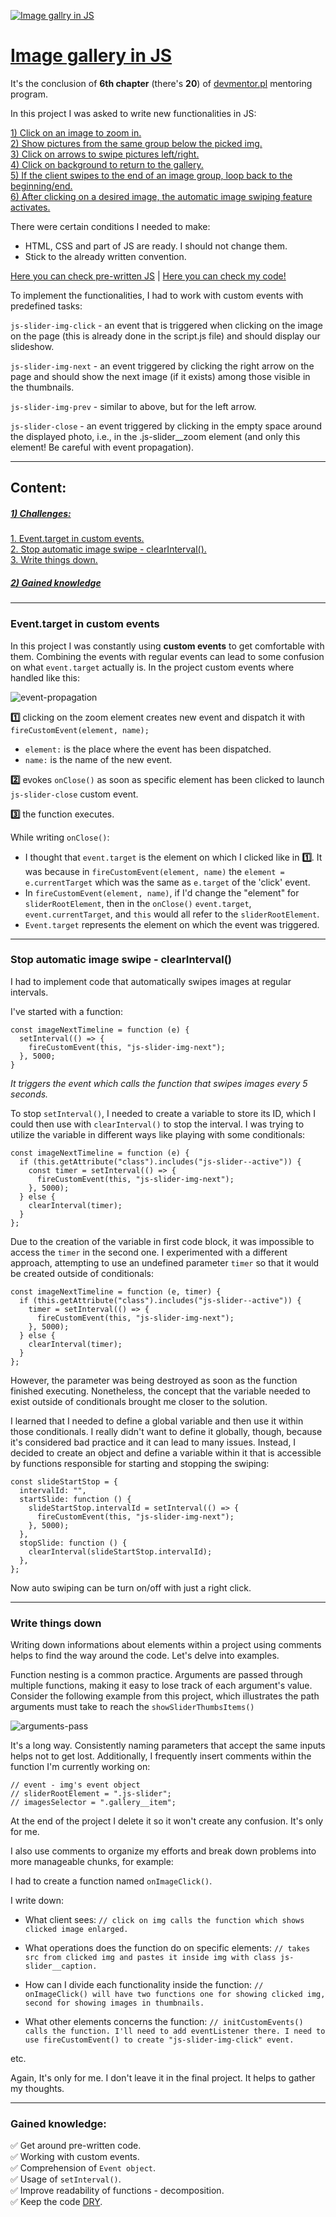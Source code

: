 [![Image gallry in JS](./README-assets/task-js-events.png)](https://typee8.github.io/Image-gallery-in-JS/)
# [Image gallery in JS](https://typee8.github.io/Image-gallery-in-JS/)

It's the conclusion of **6th chapter** (there's **20**) of [devmentor.pl](https://devmentor.pl/mentoring-javascript) mentoring program.

In this project I was asked to write new functionalities in JS:

[1) Click on an image to zoom in.](./README-assets/intro-zoom-in.gif)<br>
[2) Show pictures from the same group below the picked img.](./README-assets/intro-pictures-group.png)<br>
[3) Click on arrows to swipe pictures left/right.](./README-assets/intro-left-right-swipe.gif)<br>
[4) Click on background to return to the gallery.](./README-assets/intro-zoom-out.gif)<br>
[5) If the client swipes to the end of an image group, loop back to the beginning/end.](./README-assets/intro-from-the-start.gif)<br>
[6) After clicking on a desired image, the automatic image swiping feature activates.](./README-assets/intro-auto-swipe.gif)

There were certain conditions I needed to make:
- HTML, CSS and part of JS are ready. I should not change them.
- Stick to the already written convention.

[Here you can check pre-written JS](./README-assets/pre-written%20code/assets/js/script.js) | [Here you can check my code!](./assets/js/script.js)

To implement the functionalities, I had to work with custom events with predefined tasks:

`js-slider-img-click` - an event that is triggered when clicking on the image on the page (this is already done in the script.js file) and should display our slideshow.

`js-slider-img-next` - an event triggered by clicking the right arrow on the page and should show the next image (if it exists) among those visible in the thumbnails.

`js-slider-img-prev` - similar to above, but for the left arrow.

`js-slider-close` - an event triggered by clicking in the empty space around the displayed photo, i.e., in the .js-slider__zoom element (and only this element! Be careful with event propagation).

---

## Content:
##### [1) Challenges:](#1-challenges)

[1. Event.target in custom events.](#eventtarget-in-custom-events)<br>
[2. Stop automatic image swipe - clearInterval().](#stop-automatic-image-swipe---clearinterval)<br>
[3. Write things down.](#write-things-down)

##### [2) Gained knowledge](#gained-knowledge)

---

### Event.target in custom events

In this project I was constantly using **custom events** to get comfortable with them. Combining the events with regular events can lead to some confusion on what `event.target` actually is. In the project custom events where handled like this:

![event-propagation](./README-assets/event-propagation.png)

**:one:** clicking on the zoom element creates new event and dispatch it with `fireCustomEvent(element, name); `
- `element:` is the place where the event has been dispatched.
- `name:` is the name of the new event.

**:two:** evokes `onClose()` as soon as specific element has been clicked to launch `js-slider-close` custom event.

**:three:** the function executes.

While writing `onClose()`:

- I thought that `event.target` is the element on which I clicked like in **:one:**.
It was because in `fireCustomEvent(element, name)` the `element = e.currentTarget` which was the same as `e.target` of the 'click' event.
- In `fireCustomEvent(element, name)`, if I'd change the "element" for `sliderRootElement`, then in the `onClose()` `event.target`, `event.currentTarget`, and `this` would all refer to the `sliderRootElement`.
- `Event.target` represents the element on which the event was triggered.

---

### Stop automatic image swipe - clearInterval()

I had to implement code that automatically swipes images at regular intervals.

I've started with a function:

```
const imageNextTimeline = function (e) {
  setInterval(() => {
    fireCustomEvent(this, "js-slider-img-next");
  }, 5000;
}
```

*It triggers the event which calls the function that swipes images every 5 seconds.*

To stop `setInterval()`, I needed to create a variable to store its ID, which I could then use with `clearInterval()` to stop the interval.
I was trying to utilize the variable in different ways like playing with some conditionals:

```
const imageNextTimeline = function (e) {
  if (this.getAttribute("class").includes("js-slider--active")) {
    const timer = setInterval(() => {
      fireCustomEvent(this, "js-slider-img-next");
    }, 5000);
  } else {
    clearInterval(timer);
  }
};
```
Due to the creation of the variable in first code block, it was impossible to access the `timer` in the second one. I experimented with a different approach, attempting to use an undefined parameter `timer` so that it would be created outside of conditionals:
```
const imageNextTimeline = function (e, timer) {
  if (this.getAttribute("class").includes("js-slider--active")) {
    timer = setInterval(() => {
      fireCustomEvent(this, "js-slider-img-next");
    }, 5000);
  } else {
    clearInterval(timer);
  }
};
```
However, the parameter was being destroyed as soon as the function finished executing. Nonetheless, the concept that the variable needed to exist outside of conditionals brought me closer to the solution.

 I learned that I needed to define a global variable and then use it within those conditionals. I really didn't want to define it globally, though, because it's considered bad practice and it can lead to many issues. Instead, I decided to create an object and define a variable within it that is accessible by functions responsible for starting and stopping the swiping:

```
const slideStartStop = {
  intervalId: "",
  startSlide: function () {
    slideStartStop.intervalId = setInterval(() => {
      fireCustomEvent(this, "js-slider-img-next");
    }, 5000);
  },
  stopSlide: function () {
    clearInterval(slideStartStop.intervalId);
  },
};
```
Now auto swiping can be turn on/off with just a right click.

---

### Write things down
Writing down informations about elements within a project using comments helps to find the way around the code. Let's delve into examples.

Function nesting is a common practice. Arguments are passed through multiple functions, making it easy to lose track of each argument's value. Consider the following example from this project, which illustrates the path arguments must take to reach the `showSliderThumbsItems()`

![arguments-pass](./README-assets/arguments-pass.png)

It's a long way. Consistently naming parameters that accept the same inputs helps not to get lost. Additionally, I frequently insert comments within the function I'm currently working on:

```
// event - img's event object
// sliderRootElement = ".js-slider";
// imagesSelector = ".gallery__item";
```
At the end of the project I delete it so it won't create any confusion. It's only for me.

I also use comments to organize my efforts and break down problems into more manageable chunks, for example:

I had to create a function named `onImageClick()`.

I write down:
- What client sees:
`// click on img calls the function which shows clicked image enlarged.`

- What operations does the function do on specific elements:
`// takes src from clicked img and pastes it inside img with class js-slider__caption.`

- How can I divide each functionality inside the function:
`// onImageClick() will have two functions one for showing clicked img, second for showing images in thumbnails.`
- What other elements concerns the function:
`// initCustomEvents() calls the function. I'll need to add eventListener there. I need to use fireCustomEvent() to create "js-slider-img-click" event.`

etc.

Again, It's only for me. I don't leave it in the final project. It helps to gather my thoughts.

---

### Gained knowledge:
:white_check_mark: Get around pre-written code.<br>
:white_check_mark: Working with custom events.<br>
:white_check_mark: Comprehension of `Event object`.<br>
:white_check_mark: Usage of `setInterval()`.<br>
:white_check_mark: Improve readability of functions - decomposition.<br>
:white_check_mark: Keep the code [DRY](https://en.wikipedia.org/wiki/Don%27t_repeat_yourself).
